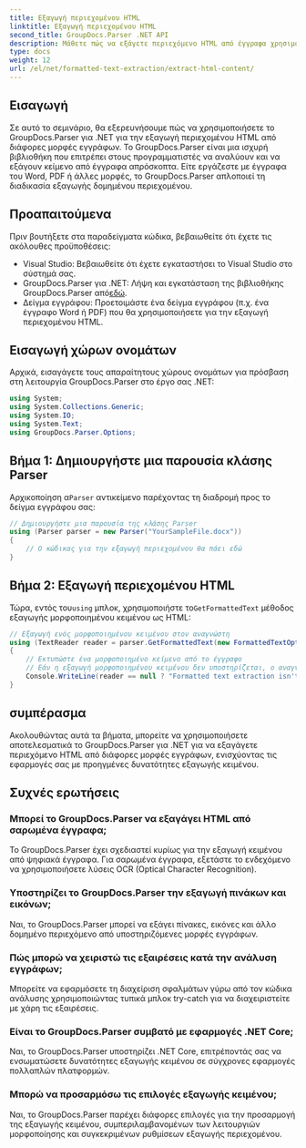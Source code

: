 ```yaml
---
title: Εξαγωγή περιεχομένου HTML
linktitle: Εξαγωγή περιεχομένου HTML
second_title: GroupDocs.Parser .NET API
description: Μάθετε πώς να εξάγετε περιεχόμενο HTML από έγγραφα χρησιμοποιώντας το GroupDocs.Parser για .NET. Εύκολο στην παρακολούθηση σεμινάριο με παραδείγματα κώδικα και βήμα προς βήμα καθοδήγηση.
type: docs
weight: 12
url: /el/net/formatted-text-extraction/extract-html-content/
---
```

## Εισαγωγή
Σε αυτό το σεμινάριο, θα εξερευνήσουμε πώς να χρησιμοποιήσετε το GroupDocs.Parser για .NET για την εξαγωγή περιεχομένου HTML από διάφορες μορφές εγγράφων. Το GroupDocs.Parser είναι μια ισχυρή βιβλιοθήκη που επιτρέπει στους προγραμματιστές να αναλύουν και να εξάγουν κείμενο από έγγραφα απρόσκοπτα. Είτε εργάζεστε με έγγραφα του Word, PDF ή άλλες μορφές, το GroupDocs.Parser απλοποιεί τη διαδικασία εξαγωγής δομημένου περιεχομένου.
## Προαπαιτούμενα
Πριν βουτήξετε στα παραδείγματα κώδικα, βεβαιωθείτε ότι έχετε τις ακόλουθες προϋποθέσεις:
- Visual Studio: Βεβαιωθείτε ότι έχετε εγκαταστήσει το Visual Studio στο σύστημά σας.
-  GroupDocs.Parser για .NET: Λήψη και εγκατάσταση της βιβλιοθήκης GroupDocs.Parser από[εδώ](https://releases.groupdocs.com/parser/net/).
- Δείγμα εγγράφου: Προετοιμάστε ένα δείγμα εγγράφου (π.χ. ένα έγγραφο Word ή PDF) που θα χρησιμοποιήσετε για την εξαγωγή περιεχομένου HTML.

## Εισαγωγή χώρων ονομάτων
Αρχικά, εισαγάγετε τους απαραίτητους χώρους ονομάτων για πρόσβαση στη λειτουργία GroupDocs.Parser στο έργο σας .NET:
```csharp
using System;
using System.Collections.Generic;
using System.IO;
using System.Text;
using GroupDocs.Parser.Options;
```
## Βήμα 1: Δημιουργήστε μια παρουσία κλάσης Parser
 Αρχικοποίηση α`Parser` αντικείμενο παρέχοντας τη διαδρομή προς το δείγμα εγγράφου σας:
```csharp
// Δημιουργήστε μια παρουσία της κλάσης Parser
using (Parser parser = new Parser("YourSampleFile.docx"))
{
    // Ο κώδικας για την εξαγωγή περιεχομένου θα πάει εδώ
}
```
## Βήμα 2: Εξαγωγή περιεχομένου HTML
 Τώρα, εντός του`using` μπλοκ, χρησιμοποιήστε το`GetFormattedText` μέθοδος εξαγωγής μορφοποιημένου κειμένου ως HTML:
```csharp
// Εξαγωγή ενός μορφοποιημένου κειμένου στον αναγνώστη
using (TextReader reader = parser.GetFormattedText(new FormattedTextOptions(FormattedTextMode.Html)))
{
    // Εκτυπώστε ένα μορφοποιημένο κείμενο από το έγγραφο
    // Εάν η εξαγωγή μορφοποιημένου κειμένου δεν υποστηρίζεται, ο αναγνώστης είναι μηδενικός
    Console.WriteLine(reader == null ? "Formatted text extraction isn't supported" : reader.ReadToEnd());
}
```

## συμπέρασμα
Ακολουθώντας αυτά τα βήματα, μπορείτε να χρησιμοποιήσετε αποτελεσματικά το GroupDocs.Parser για .NET για να εξαγάγετε περιεχόμενο HTML από διάφορες μορφές εγγράφων, ενισχύοντας τις εφαρμογές σας με προηγμένες δυνατότητες εξαγωγής κειμένου.

## Συχνές ερωτήσεις
### Μπορεί το GroupDocs.Parser να εξαγάγει HTML από σαρωμένα έγγραφα;
Το GroupDocs.Parser έχει σχεδιαστεί κυρίως για την εξαγωγή κειμένου από ψηφιακά έγγραφα. Για σαρωμένα έγγραφα, εξετάστε το ενδεχόμενο να χρησιμοποιήσετε λύσεις OCR (Optical Character Recognition).
### Υποστηρίζει το GroupDocs.Parser την εξαγωγή πινάκων και εικόνων;
Ναι, το GroupDocs.Parser μπορεί να εξάγει πίνακες, εικόνες και άλλο δομημένο περιεχόμενο από υποστηριζόμενες μορφές εγγράφων.
### Πώς μπορώ να χειριστώ τις εξαιρέσεις κατά την ανάλυση εγγράφων;
Μπορείτε να εφαρμόσετε τη διαχείριση σφαλμάτων γύρω από τον κώδικα ανάλυσης χρησιμοποιώντας τυπικά μπλοκ try-catch για να διαχειριστείτε με χάρη τις εξαιρέσεις.
### Είναι το GroupDocs.Parser συμβατό με εφαρμογές .NET Core;
Ναι, το GroupDocs.Parser υποστηρίζει .NET Core, επιτρέποντάς σας να ενσωματώσετε δυνατότητες εξαγωγής κειμένου σε σύγχρονες εφαρμογές πολλαπλών πλατφορμών.
### Μπορώ να προσαρμόσω τις επιλογές εξαγωγής κειμένου;
Ναι, το GroupDocs.Parser παρέχει διάφορες επιλογές για την προσαρμογή της εξαγωγής κειμένου, συμπεριλαμβανομένων των λειτουργιών μορφοποίησης και συγκεκριμένων ρυθμίσεων εξαγωγής περιεχομένου.